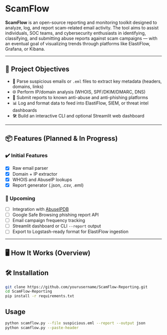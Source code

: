 # ScamFlow

**ScamFlow** is an open-source reporting and monitoring toolkit designed to analyze, log, and report scam-related email activity. The tool aims to assist individuals, SOC teams, and cybersecurity enthusiasts in identifying, classifying, and submitting abuse reports against scam campaigns — with an eventual goal of visualizing trends through platforms like ElastiFlow, Grafana, or Kibana.

---

## 🎯 Project Objectives

- 🧪 Parse suspicious emails or `.eml` files to extract key metadata (headers, domains, links)
- 🌐 Perform IP/domain analysis (WHOIS, SPF/DKIM/DMARC, DNS)
- 🚨 Submit reports to known anti-abuse and anti-phishing platforms
- 📊 Log and format data to feed into ElastiFlow, SIEM, or threat intel dashboards
- 🛠️ Build an interactive CLI and optional Streamlit web dashboard

---

## 📦 Features (Planned & In Progress)

### ✔️ Initial Features
- [x] Raw email parser
- [x] Domain + IP extractor
- [x] WHOIS and AbuseIP lookups
- [x] Report generator (.json, .csv, .eml)

### 🚧 Upcoming
- [ ] Integration with [AbuseIPDB](https://www.abuseipdb.com/)
- [ ] Google Safe Browsing phishing report API
- [ ] Email campaign frequency tracking
- [ ] Streamlit dashboard or CLI `--report` output
- [ ] Export to Logstash-ready format for ElastiFlow ingestion

---

## 🖥️ How It Works (Overview)

## 🛠️ Installation

```bash
git clone https://github.com/yourusername/ScamFlow-Reporting.git
cd ScamFlow-Reporting
pip install -r requirements.txt

```
## **Usage**

```bash
python scamflow.py --file suspicious.eml --report --output json
python scamflow.py --paste-header
